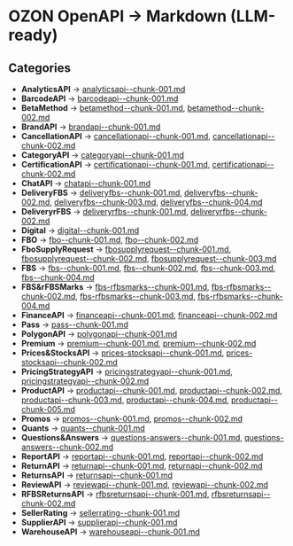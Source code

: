 # OZON OpenAPI → Markdown (LLM-ready)

## Categories

- **AnalyticsAPI** → [analyticsapi--chunk-001.md](./categories/analyticsapi/analyticsapi--chunk-001.md)
- **BarcodeAPI** → [barcodeapi--chunk-001.md](./categories/barcodeapi/barcodeapi--chunk-001.md)
- **BetaMethod** → [betamethod--chunk-001.md](./categories/betamethod/betamethod--chunk-001.md), [betamethod--chunk-002.md](./categories/betamethod/betamethod--chunk-002.md)
- **BrandAPI** → [brandapi--chunk-001.md](./categories/brandapi/brandapi--chunk-001.md)
- **CancellationAPI** → [cancellationapi--chunk-001.md](./categories/cancellationapi/cancellationapi--chunk-001.md), [cancellationapi--chunk-002.md](./categories/cancellationapi/cancellationapi--chunk-002.md)
- **CategoryAPI** → [categoryapi--chunk-001.md](./categories/categoryapi/categoryapi--chunk-001.md)
- **CertificationAPI** → [certificationapi--chunk-001.md](./categories/certificationapi/certificationapi--chunk-001.md), [certificationapi--chunk-002.md](./categories/certificationapi/certificationapi--chunk-002.md)
- **ChatAPI** → [chatapi--chunk-001.md](./categories/chatapi/chatapi--chunk-001.md)
- **DeliveryFBS** → [deliveryfbs--chunk-001.md](./categories/deliveryfbs/deliveryfbs--chunk-001.md), [deliveryfbs--chunk-002.md](./categories/deliveryfbs/deliveryfbs--chunk-002.md), [deliveryfbs--chunk-003.md](./categories/deliveryfbs/deliveryfbs--chunk-003.md), [deliveryfbs--chunk-004.md](./categories/deliveryfbs/deliveryfbs--chunk-004.md)
- **DeliveryrFBS** → [deliveryrfbs--chunk-001.md](./categories/deliveryrfbs/deliveryrfbs--chunk-001.md), [deliveryrfbs--chunk-002.md](./categories/deliveryrfbs/deliveryrfbs--chunk-002.md)
- **Digital** → [digital--chunk-001.md](./categories/digital/digital--chunk-001.md)
- **FBO** → [fbo--chunk-001.md](./categories/fbo/fbo--chunk-001.md), [fbo--chunk-002.md](./categories/fbo/fbo--chunk-002.md)
- **FboSupplyRequest** → [fbosupplyrequest--chunk-001.md](./categories/fbosupplyrequest/fbosupplyrequest--chunk-001.md), [fbosupplyrequest--chunk-002.md](./categories/fbosupplyrequest/fbosupplyrequest--chunk-002.md), [fbosupplyrequest--chunk-003.md](./categories/fbosupplyrequest/fbosupplyrequest--chunk-003.md)
- **FBS** → [fbs--chunk-001.md](./categories/fbs/fbs--chunk-001.md), [fbs--chunk-002.md](./categories/fbs/fbs--chunk-002.md), [fbs--chunk-003.md](./categories/fbs/fbs--chunk-003.md), [fbs--chunk-004.md](./categories/fbs/fbs--chunk-004.md)
- **FBS&rFBSMarks** → [fbs-rfbsmarks--chunk-001.md](./categories/fbs-rfbsmarks/fbs-rfbsmarks--chunk-001.md), [fbs-rfbsmarks--chunk-002.md](./categories/fbs-rfbsmarks/fbs-rfbsmarks--chunk-002.md), [fbs-rfbsmarks--chunk-003.md](./categories/fbs-rfbsmarks/fbs-rfbsmarks--chunk-003.md), [fbs-rfbsmarks--chunk-004.md](./categories/fbs-rfbsmarks/fbs-rfbsmarks--chunk-004.md)
- **FinanceAPI** → [financeapi--chunk-001.md](./categories/financeapi/financeapi--chunk-001.md), [financeapi--chunk-002.md](./categories/financeapi/financeapi--chunk-002.md)
- **Pass** → [pass--chunk-001.md](./categories/pass/pass--chunk-001.md)
- **PolygonAPI** → [polygonapi--chunk-001.md](./categories/polygonapi/polygonapi--chunk-001.md)
- **Premium** → [premium--chunk-001.md](./categories/premium/premium--chunk-001.md), [premium--chunk-002.md](./categories/premium/premium--chunk-002.md)
- **Prices&StocksAPI** → [prices-stocksapi--chunk-001.md](./categories/prices-stocksapi/prices-stocksapi--chunk-001.md), [prices-stocksapi--chunk-002.md](./categories/prices-stocksapi/prices-stocksapi--chunk-002.md)
- **PricingStrategyAPI** → [pricingstrategyapi--chunk-001.md](./categories/pricingstrategyapi/pricingstrategyapi--chunk-001.md), [pricingstrategyapi--chunk-002.md](./categories/pricingstrategyapi/pricingstrategyapi--chunk-002.md)
- **ProductAPI** → [productapi--chunk-001.md](./categories/productapi/productapi--chunk-001.md), [productapi--chunk-002.md](./categories/productapi/productapi--chunk-002.md), [productapi--chunk-003.md](./categories/productapi/productapi--chunk-003.md), [productapi--chunk-004.md](./categories/productapi/productapi--chunk-004.md), [productapi--chunk-005.md](./categories/productapi/productapi--chunk-005.md)
- **Promos** → [promos--chunk-001.md](./categories/promos/promos--chunk-001.md), [promos--chunk-002.md](./categories/promos/promos--chunk-002.md)
- **Quants** → [quants--chunk-001.md](./categories/quants/quants--chunk-001.md)
- **Questions&Answers** → [questions-answers--chunk-001.md](./categories/questions-answers/questions-answers--chunk-001.md), [questions-answers--chunk-002.md](./categories/questions-answers/questions-answers--chunk-002.md)
- **ReportAPI** → [reportapi--chunk-001.md](./categories/reportapi/reportapi--chunk-001.md), [reportapi--chunk-002.md](./categories/reportapi/reportapi--chunk-002.md)
- **ReturnAPI** → [returnapi--chunk-001.md](./categories/returnapi/returnapi--chunk-001.md), [returnapi--chunk-002.md](./categories/returnapi/returnapi--chunk-002.md)
- **ReturnsAPI** → [returnsapi--chunk-001.md](./categories/returnsapi/returnsapi--chunk-001.md)
- **ReviewAPI** → [reviewapi--chunk-001.md](./categories/reviewapi/reviewapi--chunk-001.md), [reviewapi--chunk-002.md](./categories/reviewapi/reviewapi--chunk-002.md)
- **RFBSReturnsAPI** → [rfbsreturnsapi--chunk-001.md](./categories/rfbsreturnsapi/rfbsreturnsapi--chunk-001.md), [rfbsreturnsapi--chunk-002.md](./categories/rfbsreturnsapi/rfbsreturnsapi--chunk-002.md)
- **SellerRating** → [sellerrating--chunk-001.md](./categories/sellerrating/sellerrating--chunk-001.md)
- **SupplierAPI** → [supplierapi--chunk-001.md](./categories/supplierapi/supplierapi--chunk-001.md)
- **WarehouseAPI** → [warehouseapi--chunk-001.md](./categories/warehouseapi/warehouseapi--chunk-001.md)
